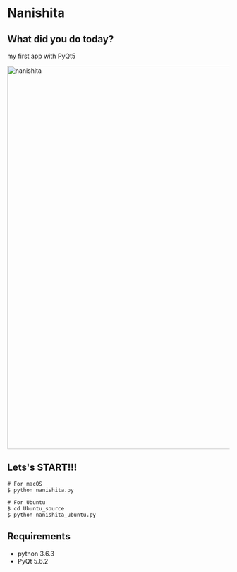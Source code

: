 # Nanishita

## What did you do today?

my first app with PyQt5

<img width="867" alt="nanishita" src="https://user-images.githubusercontent.com/26996041/33373701-711388ac-d546-11e7-8a3b-670b250e4914.png">


## Lets's START!!!
```
# For macOS
$ python nanishita.py

# For Ubuntu
$ cd Ubuntu_source
$ python nanishita_ubuntu.py
```

## Requirements
- python 3.6.3  
- PyQt 5.6.2
